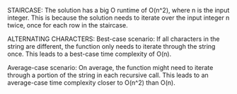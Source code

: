 STAIRCASE:
The solution has a big O runtime of O(n^2), where n is the input integer.
 This is because the solution needs to iterate over the input integer n twice, once for each row in the staircase.

ALTERNATING CHARACTERS:
Best-case scenario:
 If all characters in the string are different, the function only needs to iterate through the string once. This leads to a best-case time complexity of O(n).

Average-case scenario:
 On average, the function might need to iterate through a portion of the string in each recursive call. This leads to an average-case time complexity closer to O(n^2) than O(n).
